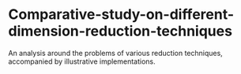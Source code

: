 # Comparative-study-on-different-dimension-reduction-techniques
An analysis around the problems of various  reduction techniques, accompanied by illustrative implementations.
